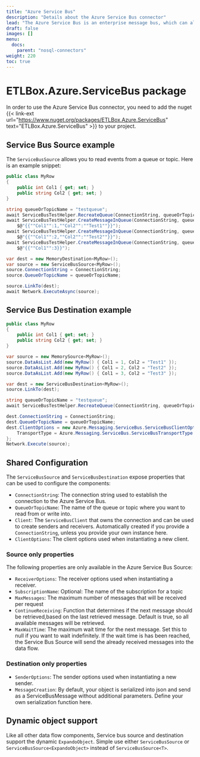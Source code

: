 ```yaml
---
title: "Azure Service Bus"
description: "Details about the Azure Service Bus connector"
lead: "The Azure Service Bus is an enterprise message bus, which can also be connected to an ETLBox data flow. This article will give you an overview how to use the connector."
draft: false
images: []
menu:
  docs:
    parent: "nosql-connectors"
weight: 220
toc: true
---
```


# ETLBox.Azure.ServiceBus package

In order to use the Azure Service Bus connector, you need to add the nuget {{< link-ext url="https://www.nuget.org/packages/ETLBox.Azure.ServiceBus" text="ETLBox.Azure.ServiceBus" >}} to your project.

## Service Bus Source example

The `ServiceBusSource` allows you to read events from a queue or topic. Here is an example snippet:

```C#
public class MyRow
{
    public int Col1 { get; set; }
    public string Col2 { get; set; }
}

string queueOrTopicName = "testqueue";
await ServiceBusTestHelper.RecreateQueue(ConnectionString, queueOrTopicName);
await ServiceBusTestHelper.CreateMessageInQueue(ConnectionString, queueOrTopicName,
    $@"{{""Col1"":1,""Col2"":""Test1""}}");
await ServiceBusTestHelper.CreateMessageInQueue(ConnectionString, queueOrTopicName,
    $@"{{""Col1"":2,""Col2"":""Test2""}}");
await ServiceBusTestHelper.CreateMessageInQueue(ConnectionString, queueOrTopicName,
    $@"{{""Col1"":3}}");

var dest = new MemoryDestination<MyRow>();
var source = new ServiceBusSource<MyRow>();
source.ConnectionString = ConnectionString;
source.QueueOrTopicName = queueOrTopicName;

source.LinkTo(dest);
await Network.ExecuteAsync(source);
```


## Service Bus Destination example

```C#
public class MyRow
{
    public int Col1 { get; set; }
    public string Col2 { get; set; }
}

var source = new MemorySource<MyRow>();
source.DataAsList.Add(new MyRow() { Col1 = 1, Col2 = "Test1" });
source.DataAsList.Add(new MyRow() { Col1 = 2, Col2 = "Test2" });
source.DataAsList.Add(new MyRow() { Col1 = 3, Col2 = "Test3" });

var dest = new ServiceBusDestination<MyRow>();
source.LinkTo(dest);

string queueOrTopicName = "testqueue";
await ServiceBusTestHelper.RecreateQueue(ConnectionString, queueOrTopicName);

dest.ConnectionString = ConnectionString;
dest.QueueOrTopicName = queueOrTopicName;
dest.ClientOptions = new Azure.Messaging.ServiceBus.ServiceBusClientOptions() {
    TransportType = Azure.Messaging.ServiceBus.ServiceBusTransportType.AmqpWebSockets
};
Network.Execute(source);
```

## Shared Configuration

The `ServiceBusSource` and `ServiceBusDestination` expose properties that can be used to configure the components:

- `ConnectionString`: The connection string used to establish the connection to the Azure Service Bus.
- `QueueOrTopicName`: The name of the queue or topic where you want to read from or write into.
- `Client`: The `ServiceBusClient` that owns the connection and can be used to create senders and receivers. Automatically created if you provide a `ConnectionString`, unless you provide your own instance here.
- `ClientOptions`: The client options used when instantiating a new client.

### Source only properties

The following properties are only available in the Azure Service Bus Source:
- `ReceiverOptions`: The receiver options used when instantiating a receiver.
- `SubscriptionName`: Optional: The name of the subscription for a topic
- `MaxMessages`: The maximum number of messages that will be received per request
- `ContinueReceiving`: Function that determines if the next message should be retrieved,based on the last retrieved message. Default is true, so all available messages will be retrieved.
- `MaxWaitTime`:  The maximum wait time for the next message. Set this to null if you want to wait indefinitely. If the wait time is has been reached, the Service Bus Source will send the already received messages into the data flow.

### Destination only properties

- `SenderOptions`: The sender options used when instantiating a new sender.
- `MessageCreation`: By default, your object is serialized into json and send as a ServiceBusMessage without additional parameters. Define your own serialization function here.


## Dynamic object support

Like all other data flow components, Service bus source and destination support the dynamic `ExpandoObject`. Simple use either `ServiceBusSource` or `ServiceBusSource<ExpandoObject>` instead of `ServiceBusSource<T>`.
